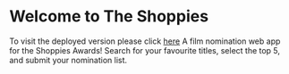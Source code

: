 # Welcome to The Shoppies
To visit the deployed version please click [here](https://filminator.netlify.app/)
A film nomination web app for the Shoppies Awards!
Search for your favourite titles, select the top 5, and submit your nomination list.
